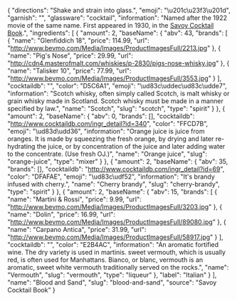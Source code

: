 {
    "directions": "Shake and strain into glass.",
    "emoji": "\u201c\u23f3\u201d",
    "garnish": "",
    "glassware": "cocktail",
    "information": "Named after the 1922 movie of the same name.  First appeared in 1930, in the [Savoy Cocktail Book](http://www.amazon.com/gp/product/1862057729?ie=UTF8&camp=1789&creativeASIN=1862057729&linkCode=xm2&tag=barback-20).",
    "ingredients": [
        {
            "amount": 2,
            "baseName": {
                "abv": 43,
                "brands": [
                    {
                        "name": "Glenfiddich 18",
                        "price": 114.99,
                        "url": "http://www.bevmo.com/Media/Images/ProductImagesFull/2213.jpg"
                    },
                    {
                        "name": "Pig's Nose",
                        "price": 29.99,
                        "url": "http://cdn4.masterofmalt.com/whiskies/p-2830/pigs-nose-whisky.jpg"
                    },
                    {
                        "name": "Talisker 10",
                        "price": 77.99,
                        "url": "http://www.bevmo.com/Media/Images/ProductImagesFull/3553.jpg"
                    }
                ],
                "cocktaildb": "",
                "color": "D5C6A1",
                "emoji": "\ud83c\uddec\ud83c\udde7",
                "information": "Scotch whisky, often simply called Scotch, is malt whisky or grain whisky made in Scotland. Scotch whisky must be made in a manner specified by law.",
                "name": "Scotch",
                "slug": "scotch",
                "type": "spirit"
            }
        },
        {
            "amount": 2,
            "baseName": {
                "abv": 0,
                "brands": [],
                "cocktaildb": "http://www.cocktaildb.com/ingr_detail?id=340",
                "color": "FFCD7B",
                "emoji": "\ud83d\udd36",
                "information": "Orange juice is juice from oranges. It is made by squeezing the fresh orange, by drying and later re-hydrating the juice, or by concentration of the juice and later adding water to the concentrate. (Use fresh OJ.)",
                "name": "Orange juice",
                "slug": "orange-juice",
                "type": "mixer"
            }
        },
        {
            "amount": 2,
            "baseName": {
                "abv": 35,
                "brands": [],
                "cocktaildb": "http://www.cocktaildb.com/ingr_detail?id=69",
                "color": "DFAFAE",
                "emoji": "\ud83c\udf52",
                "information": "It's brandy infused with cherry.",
                "name": "Cherry brandy",
                "slug": "cherry-brandy",
                "type": "spirit"
            }
        },
        {
            "amount": 2,
            "baseName": {
                "abv": 15,
                "brands": [
                    {
                        "name": "Martini & Rossi",
                        "price": 9.99,
                        "url": "http://www.bevmo.com/Media/Images/ProductImagesFull/3203.jpg"
                    },
                    {
                        "name": "Dolin",
                        "price": 16.99,
                        "url": "http://www.bevmo.com/Media/Images/ProductImagesFull/89080.jpg"
                    },
                    {
                        "name": "Carpano Antica",
                        "price": 31.99,
                        "url": "http://www.bevmo.com/Media/Images/ProductImagesFull/58917.jpg"
                    }
                ],
                "cocktaildb": "",
                "color": "E2B4AC",
                "information": "An aromatic fortified wine. The dry variety is used in martinis. sweet vermouth, which is usually red, is often used for Manhattans. Bianco, or blanc, vermouth is an aromatic, sweet white vermouth traditionally served on the rocks.",
                "name": "Vermouth",
                "slug": "vermouth",
                "type": "liqueur"
            },
            "label": "Italian"
        }
    ],
    "name": "Blood and Sand",
    "slug": "blood-and-sand",
    "source": "Savoy Cocktail Book"
}